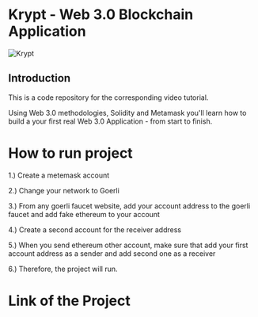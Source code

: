 # Krypt - Web 3.0 Blockchain Application
![Krypt](https://i.ibb.co/DVF4tNW/image.png)

## Introduction
This is a code repository for the corresponding video tutorial.

Using Web 3.0 methodologies, Solidity and Metamask you'll learn how to build a your first real Web 3.0 Application - from start to finish.

# How to run project
1.) Create a metemask account

2.) Change your network to Goerli

3.) From any goerli faucet website, add your account address to the goerli faucet and add fake ethereum to your account

4.) Create a second account for the receiver address

5.) When you send ethereum other account, make sure that add your first account address as a sender and add second one as a receiver

6.) Therefore, the project will run. 


# Link of the Project 


